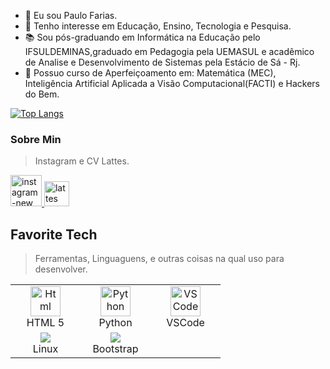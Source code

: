
- 👋 Eu sou Paulo Farias.
- 👀 Tenho interesse em Educação, Ensino, Tecnologia e Pesquisa.
- 📚 Sou pós-graduando em Informática na Educação pelo IFSULDEMINAS,graduado em Pedagogia pela UEMASUL e acadêmico de Analise e Desenvolvimento de Sistemas pela Estácio de Sá - Rj.
- 📑 Possuo curso de Aperfeiçoamento em: Matemática (MEC), Inteligência Artificial Aplicada a Visão Computacional(FACTI) e Hackers do Bem.

[![Top Langs](https://github-readme-stats.vercel.app/api/top-langs/?username=PauloFariasLima8)](https://github.com/anuraghazra/github-readme-stats)



<h3 align="left">Sobre Min</h3>

> Instagram e CV Lattes.
<p align="left">
  <a href="https://www.instagram.com/paulofariaslima8/">
   <img src="https://img.icons8.com/nolan/64/instagram-new.png" alt="instagram-new" alt="instagram-new" alt="instagram-new--v1" alt="page views" width="50"/>
  </a>
  <a href="http://lattes.cnpq.br/6661685180028302">
   <img src="https://img.icons8.com/stickers/50/plataforma-lattes.png" alt="lattes" alt="page views" width="40"/>
  </a>

<h2 align="left" id="macropower-tech">Favorite Tech</h2>

> Ferramentas, Linguaguens, e outras coisas na qual uso para desenvolver.

<table>
  <tr>
    <td align="center" width="96">
      <a href="#macropower-tech">
        <img src="https://img.icons8.com/external-flaticons-lineal-color-flat-icons/64/external-html-5-mobile-app-development-flaticons-lineal-color-flat-icons.png" width="48" height="48" alt="Html"/>
      </a>
      <br>HTML 5
    </td>
    <td align="center" width="96">
      <a href="#macropower-tech">
        <img src="https://img.icons8.com/pulsar-gradient/48/python.png" width="48" height="48" alt="Python"/>
      </a>
      <br>Python
    </td>
     </td>
    <td align="center" width="96">
      <a href="#macropower-tech">
        <img src="https://img.icons8.com/nolan/64/visual-studio.png" width="48" height="48" alt="VSCode"/>
      </a>
      <br>VSCode
    </td>
  </tr>
  <td align="center" width="96">
  <a href="#macropower-tech">
  <img src="https://img.icons8.com/external-sbts2018-flat-sbts2018/58/external-linux-basic-ui-elements-2.4-sbts2018-flat-sbts2018.png"/>
  </a>
  <br>Linux
  </td>
   <td align="center" width="96">
  <a href="#macropower-tech">
  <img src="https://img.icons8.com/external-tal-revivo-tritone-tal-revivo/50/external-bootstrap-a-free-and-open-source-css-framework-logo-tritone-tal-revivo.png"/>
  </a>
  <br>Bootstrap
  </td>
</table>

